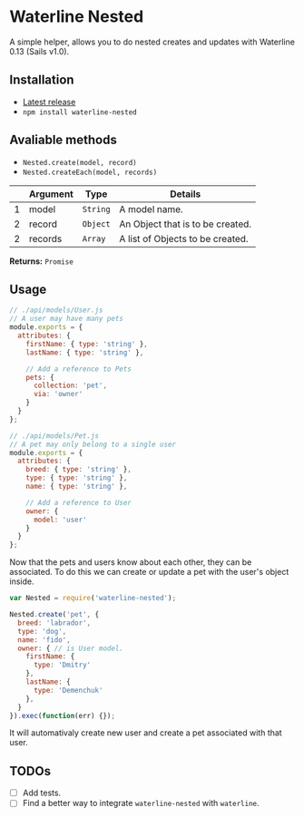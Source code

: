 # Waterline Nested

A simple helper, allows you to do nested creates and updates with Waterline 0.13 (Sails v1.0).

## Installation

- [Latest release](https://github.com/mrded/waterline-nested/releases)
- `npm install waterline-nested`

## Avaliable methods

- `Nested.create(model, record)`
- `Nested.createEach(model, records)`

|   | Argument | Type         | Details                          |
|---|----------|--------------|----------------------------------|
| 1 | model    | `String`     | A model name.                    |
| 2 | record   | `Object`     | An Object that is to be created. |
| 2 | records  | `Array`      | A list of Objects to be created. |

**Returns:** `Promise`

## Usage

```javascript
// ./api/models/User.js
// A user may have many pets
module.exports = {
  attributes: {
    firstName: { type: 'string' },
    lastName: { type: 'string' },

    // Add a reference to Pets
    pets: {
      collection: 'pet',
      via: 'owner'
    }
  }
};
```

```javascript
// ./api/models/Pet.js
// A pet may only belong to a single user
module.exports = {
  attributes: {
    breed: { type: 'string' },
    type: { type: 'string' },
    name: { type: 'string' },

    // Add a reference to User
    owner: {
      model: 'user'
    }
  }
};
```

Now that the pets and users know about each other, they can be associated. To do this we can create or update a pet with the user's object inside.

```javascript
var Nested = require('waterline-nested');

Nested.create('pet', {
  breed: 'labrador',
  type: 'dog',
  name: 'fido',
  owner: { // is User model.
    firstName: {
      type: 'Dmitry'
    },
    lastName: {
      type: 'Demenchuk'
    },
  }
}).exec(function(err) {});
```

It will automativaly create new user and create a pet associated with that user.

## TODOs
- [ ] Add tests.
- [ ] Find a better way to integrate `waterline-nested` with `waterline`.
